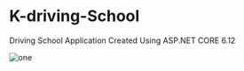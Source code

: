 # K-driving-School
Driving School Application Created Using ASP.NET CORE 6.12



![one](https://github.com/abhisheknishad167/K-driving-School/blob/master/DrivingSchool/DrivingSchool/ScreenShots/0.png?raw=true)
